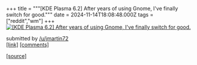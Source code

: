 +++
title = """[KDE Plasma 6.2] After years of using Gnome, I've finally switch for good."""
date = 2024-11-14T18:08:48.000Z
tags = ["reddit","wm"]
+++
[![[KDE Plasma 6.2] After years of using Gnome, I've finally switch for good.](https://preview.redd.it/vglmxwspqw0e1.png?width=640&crop=smart&auto=webp&s=04e19fc6d29145287e4da8b84f79124194ef8112 "[KDE Plasma 6.2] After years of using Gnome, I've finally switch for good.")](https://www.reddit.com/r/unixporn/comments/1grb41c/kde_plasma_62_after_years_of_using_gnome_ive/)

submitted by [/u/jmartin72](https://www.reddit.com/user/jmartin72)  
[\[link\]](https://i.redd.it/vglmxwspqw0e1.png) [\[comments\]](https://www.reddit.com/r/unixporn/comments/1grb41c/kde_plasma_62_after_years_of_using_gnome_ive/)

[[source]](https://www.reddit.com/r/unixporn/comments/1grb41c/kde_plasma_62_after_years_of_using_gnome_ive/)
